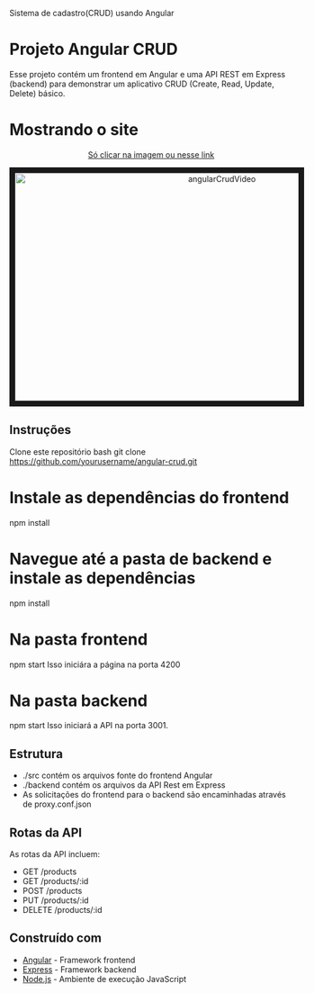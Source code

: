 Sistema de cadastro(CRUD) usando Angular

# Projeto Angular CRUD
Esse projeto contém um frontend em Angular e uma API REST em Express (backend) para demonstrar um aplicativo CRUD (Create, Read, Update, Delete) básico.

# Mostrando o site
<a href="https://loom.com/share/6f92c97cd2814e09badd0658aed8fa5f" target="_blank">
   <div align="center">
   <p>Só clicar na imagem ou nesse link</p>
   <img href="https://loom.com/share/6f92c97cd2814e09badd0658aed8fa5f" src="https://user-images.githubusercontent.com/112717111/234385937-bba28af6-e304-41a4-af9a-765195c49785.png" alt="angularCrudVideo" width="720" height="405" border="10" />
   </div>
  </a>


## Instruções

Clone este repositório
bash
git clone https://github.com/yourusername/angular-crud.git


# Instale as dependências do frontend
npm install
# Navegue até a pasta de backend e instale as dependências
npm install

# Na pasta frontend
npm start
Isso iniciára a página na porta 4200

# Na pasta backend
npm start
Isso iniciará a API na porta 3001.

## Estrutura
- ./src contém os arquivos fonte do frontend Angular
- ./backend contém os arquivos da API Rest em Express
- As solicitações do frontend para o backend são encaminhadas através de proxy.conf.json
## Rotas da API
As rotas da API incluem:
- GET /products
- GET /products/:id
- POST /products
- PUT /products/:id
- DELETE /products/:id
## Construído com
- [Angular](https://angular.io/) - Framework frontend
- [Express](https://expressjs.com/) - Framework backend
- [Node.js](https://nodejs.org/) - Ambiente de execução JavaScript
